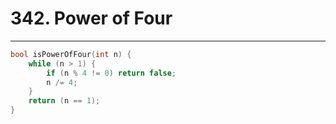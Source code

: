 # 342. Power of Four

---

```c
bool isPowerOfFour(int n) {
    while (n > 1) {
        if (n % 4 != 0) return false;
        n /= 4;
    }
    return (n == 1);
}
```
